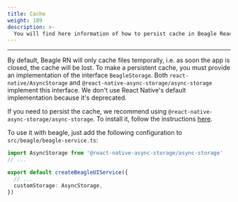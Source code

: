```yaml
---
title: Cache
weight: 189
description: >-
  You will find here information of how to persist cache in Beagle React Native.
---
```


---

By default, Beagle RN will only cache files temporally, i.e. as soon the app is closed, the cache
will be lost. To make a persistent cache, you must provide an implementation of the interface
`BeagleStorage`. Both `react-native/AsyncStorage` and `@react-native-async-storage/async-storage`
implement this interface. We don't use React Native's default implementation because it's
deprecated.

If you need to persist the cache, we recommend using `@react-native-async-storage/async-storage`. To
install it, follow the instructions
[here](https://react-native-async-storage.github.io/async-storage/docs/install/).

To use it with beagle, just add the following configuration to `src/beagle/beagle-service.ts`:

```typescript
import AsyncStorage from '@react-native-async-storage/async-storage'
// ...

export default createBeagleUIService({
  // ...
  customStorage: AsyncStorage,
})
```
